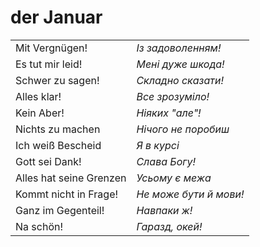 
# der Januar

|||
|-|-|
Mit Vergnügen!|_Із задоволенням!_
Es tut mir leid!|_Мені дуже шкода!_
Schwer zu sagen!|_Складно сказати!_
Alles klar!|_Все зрозуміло!_
Kein Aber!|_Ніяких "але"!_
Nichts zu machen|_Нічого не поробиш_
Ich weiß Bescheid|_Я в курсі_
Gott sei Dank!|_Слава Богу!_
Alles hat seine Grenzen|_Усьому є межа_
Kommt nicht in Frage!|_Не може бути й мови!_
Ganz im Gegenteil!|_Навпаки ж!_
Na schön!|_Гаразд, окей!_
